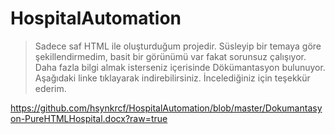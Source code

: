 # HospitalAutomation

> Sadece saf HTML ile oluşturduğum projedir. Süsleyip bir temaya göre şekillendirmedim, basit bir görünümü var fakat 
sorunsuz çalışıyor. Daha fazla bilgi almak isterseniz içerisinde Dökümantasyon bulunuyor. Aşağıdaki linke tıklayarak indirebilirsiniz.
İncelediğiniz için teşekkür ederim.

https://github.com/hsynkrcf/HospitalAutomation/blob/master/Dokumantasyon-PureHTMLHospital.docx?raw=true
